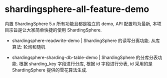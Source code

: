 # shardingsphere-all-feature-demo
内置 ShardingSphere 5.x 所有功能且都是独立的 demo, API 配置均为最新, 本项目宗旨是让大家简单快捷的使用 ShardingSphere.


- shardingsphere-readwrite-demo         | ShardingSphere 的读写分离功能. 从库算法: 轮询和随机

- shardingsphere-sharding-db-table-demo | ShardingSphere 的分库分表功能. 根据 sharding_key 字段进行分库, 根据 id 字段进行分表, id 采用的是 ShardingSphere 提供的雪花算法生成. 
